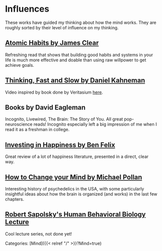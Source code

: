 # Influences

These works have guided my thinking about how the mind works. They are roughly
sorted by their level of influence on my thinking.

## [Atomic Habits by James Clear](https://jamesclear.com/atomic-habits)

Refreshing read that shows that building good habits and systems in your life
is much more effective and doable than using raw willpower to get achieve
goals.

## [Thinking, Fast and Slow by Daniel Kahneman](https://en.wikipedia.org/wiki/Thinking,_Fast_and_Slow)

Video inspired by book done by Veritasium [here](https://www.youtube.com/watch?v=UBVV8pch1dM&ab_channel=Veritasium).

## Books by David Eagleman

Incognito, Livewired, The Brain: The Story of You.  All great pop-neuroscience
reads!  Incognito especially left a big impression of me when I read it as a
freshman in college.

## [Investing in Happiness by Ben Felix](https://www.youtube.com/watch?v=iNZk-N6uDcg&ab_channel=BenFelix)

Great review of a lot of happiness literature, presented in a direct, clear way.

## [How to Change your Mind by Michael Pollan](https://michaelpollan.com/books/how-to-change-your-mind/)

Interesting history of psychedelics in the USA, with some particularly
insightful ideas about how the brain is organized (and works) in the last few
chapters.

## [Robert Sapolsky's Human Behavioral Biology Lecture](https://www.youtube.com/watch?v=NNnIGh9g6fA&list=PLD7E21BF91F3F9683)

Cool lecture series, not done yet!

Categories:
[Mind]({{< relref "/" >}}?Mind=true)